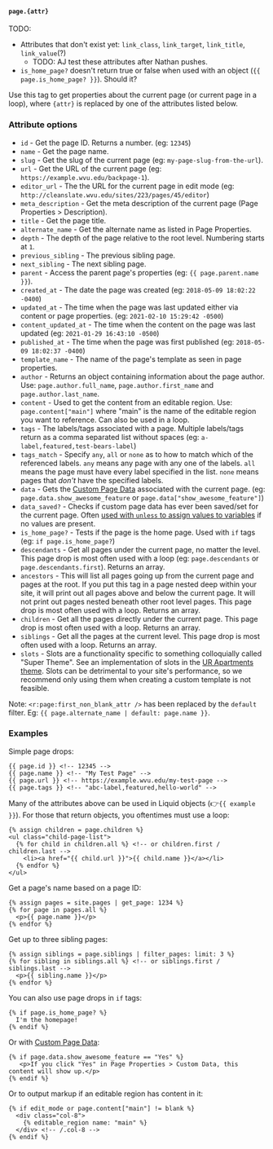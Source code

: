#### `page.{attr}`

TODO:

  * Attributes that don't exist yet: `link_class`, `link_target`, `link_title`, `link_value`(?)
    * TODO: AJ test these attributes after Nathan pushes.
  * `is_home_page?` doesn't return true or false when used with an object (`{{ page.is_home_page? }}`). Should it?

Use this tag to get properties about the current page (or current page in a loop), where `{attr}` is replaced by one of the attributes listed below.

### Attribute options

  * `id` - Get the page ID. Returns a number. (eg: `12345`)
  * `name` - Get the page name.
  * `slug` - Get the slug of the current page (eg: `my-page-slug-from-the-url`).
  * `url` - Get the URL of the current page (eg: `https://example.wvu.edu/backpage-1`).
  * `editor_url` - The the URL for the current page in edit mode (eg: `http://cleanslate.wvu.edu/sites/223/pages/45/editor`)
  * `meta_description` - Get the meta description of the current page (Page Properties > Description).
  * `title` - Get the page title.
  * `alternate_name` - Get the alternate name as listed in Page Properties.
  * `depth` - The depth of the page relative to the root level. Numbering starts at `1`.
  * `previous_sibling` - The previous sibling page.
  * `next_sibling` - The next sibling page.
  * `parent` - Access the parent page's properties (eg: `{{ page.parent.name }}`).
  * `created_at` - The date the page was created (eg: `2018-05-09 18:02:22 -0400`)
  * `updated_at` - The time when the page was last updated either via content or page properties. (eg: `2021-02-10 15:29:42 -0500`)
  * `content_updated_at` - The time when the content on the page was last updated (eg: `2021-01-29 16:43:10 -0500`)
  * `published_at` - The time when the page was first published (eg: `2018-05-09 18:02:37 -0400`)
  * `template_name` - The name of the page's template as seen in page properties.
  * `author` - Returns an object containing information about the page author. Use: `page.author.full_name`, `page.author.first_name` and `page.author.last_name`.
  * `content` - Used to get the content from an editable region. Use: `page.content["main"]` where "main" is the name of the editable region you want to reference. Can also be used in a loop.
  * `tags` - The labels/tags associated with a page. Multiple labels/tags return as a comma separated list without spaces (eg: `a-label,featured,test-bears-label`)
  * `tags_match` - Specify `any`, `all` or `none` as to how to match which of the referenced labels. `any` means any page with any one of the labels. `all` means the page must have every label specified in the list. `none` means pages that _don't_ have the specified labels.
  * `data` - Gets the [Custom Page Data](https://cleanslatecms.wvu.edu/how-to/theme-development/custom-data) associated with the current page. (eg: `page.data.show_awesome_feature` or `page.data["show_awesome_feature"]`)
  * `data_saved?` - Checks if custom page data has ever been saved/set for the current page. Often [used with `unless` to assign values to variables](https://bitbucket.org/wvudigital/ur-apartments/src/d66cab71c12dfaf5f2bea02164a2cb6752ed58b8/views/includes/_wvu-component-footer.html#lines-3:9) if no values are present.
  * `is_home_page?` - Tests if the page is the home page. Used with `if` tags (eg: `if page.is_home_page?`)
  * `descendants` - Get all pages under the current page, no matter the level. This page drop is most often used with a loop (eg: `page.descendants` or `page.descendants.first`). Returns an array.
  * `ancestors` - This will list all pages going up from the current page and pages at the root. If you put this tag in a page nested deep within your site, it will print out all pages above and below the current page. It will not print out pages nested beneath other root level pages. This page drop is most often used with a loop. Returns an array.
  * `children` - Get all the pages directly under the current page. This page drop is most often used with a loop. Returns an array.
  * `siblings` - Get all the pages at the current level. This page drop is most often used with a loop. Returns an array.
  * `slots` - Slots are a functionality specific to something colloquially called "Super Theme". See an implementation of slots in the [UR Apartments theme](https://bitbucket.org/wvudigital/ur-apartments/src/liquid/views/utilities/_wvu-slots.html). Slots can be detrimental to your site's performance, so we recommend only using them when creating a custom template is not feasible.

Note: `<r:page:first_non_blank_attr />` has been replaced by the `default` filter. Eg: `{{ page.alternate_name | default: page.name }}`.

### Examples

Simple page drops:

```
{{ page.id }} <!-- 12345 -->
{{ page.name }} <!-- "My Test Page" -->
{{ page.url }} <!-- https://example.wvu.edu/my-test-page -->
{{ page.tags }} <!-- "abc-label,featured,hello-world" -->
```

Many of the attributes above can be used in Liquid objects (👉`{{ example }}`). For those that return objects, you oftentimes must use a loop:

```
{% assign children = page.children %}
<ul class="child-page-list">
  {% for child in children.all %} <!-- or children.first / children.last -->
    <li><a href="{{ child.url }}">{{ child.name }}</a></li>
  {% endfor %}
</ul>
```

Get a page's name based on a page ID:

```
{% assign pages = site.pages | get_page: 1234 %}
{% for page in pages.all %}
  <p>{{ page.name }}</p>
{% endfor %}
```

Get up to three sibling pages:

```
{% assign siblings = page.siblings | filter_pages: limit: 3 %}
{% for sibling in siblings.all %} <!-- or siblings.first / siblings.last -->
  <p>{{ sibling.name }}</p>
{% endfor %}
```

You can also use page drops in `if` tags:

```
{% if page.is_home_page? %}
  I'm the homepage!
{% endif %}
```

Or with [Custom Page Data](https://cleanslatecms.wvu.edu/how-to/theme-development/custom-data):

```
{% if page.data.show_awesome_feature == "Yes" %}
   <p>If you click "Yes" in Page Properties > Custom Data, this content will show up.</p>
{% endif %}
```

Or to output markup if an editable region has content in it:

```
{% if edit_mode or page.content["main"] != blank %}
  <div class="col-8">
    {% editable_region name: "main" %}
  </div> <!-- /.col-8 -->
{% endif %}
```
